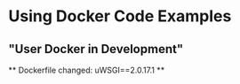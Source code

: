 # Using Docker Code Examples
## "User Docker in Development"



** Dockerfile changed: uWSGI==2.0.17.1 **
